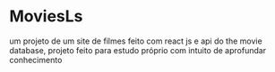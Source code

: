 # MoviesLs
um projeto de um site de filmes feito com react js e api do the movie database, projeto feito para estudo próprio com intuito de aprofundar conhecimento
